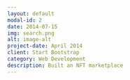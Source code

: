 ```yaml
---
layout: default
modal-id: 2
date: 2014-07-15
img: search.png
alt: image-alt
project-date: April 2014
client: Start Bootstrap
category: Web Development
description: Built an NFT marketplace
---
```

